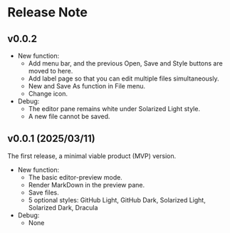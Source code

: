 # Release Note

## v0.0.2

- New function:
	- Add menu bar, and the previous Open, Save and Style buttons are moved to here.
	- Add label page so that you can edit multiple files simultaneously.
	- New and Save As function in File menu.
	- Change icon.
- Debug:
	- The editor pane remains white under Solarized Light style.
	- A new file cannot be saved.

## v0.0.1 (2025/03/11)

The first release, a minimal viable product (MVP) version.

- New function:
	- The basic editor-preview mode.
	- Render MarkDown in the preview pane.
	- Save files.
	- 5 optional styles: GitHub Light, GitHub Dark, Solarized Light, Solarized Dark, Dracula
- Debug:
	- None